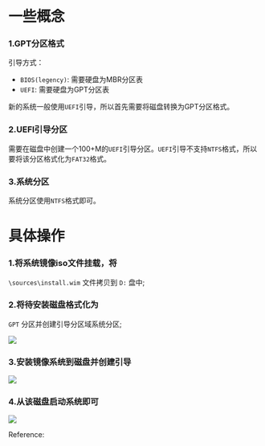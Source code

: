 
# 一些概念

### 1.GPT分区格式

引导方式：

-   `BIOS(legency)`: 需要硬盘为MBR分区表
-   `UEFI`: 需要硬盘为GPT分区表

新的系统一般使用`UEFI`引导，所以首先需要将磁盘转换为GPT分区格式。

### 2.UEFI引导分区

需要在磁盘中创建一个100+M的`UEFI`引导分区。`UEFI`引导不支持`NTFS`格式，所以要将该分区格式化为`FAT32`格式。

### 3.系统分区

系统分区使用`NTFS`格式即可。

# 具体操作

### 1.将系统镜像iso文件挂载，将
`\sources\install.wim`
文件拷贝到
`D:`
盘中;

### 2.将待安装磁盘格式化为
`GPT`
分区并创建引导分区域系统分区;

![](https://gitee.com/wangzhaode/asset/raw/main-md2zhihu-asset@main-md2zhihu-asset/windows-system/shdiskpartlistdiskselectdisk2cle-329bfebc5d543121.jpg)

### 3.安装镜像系统到磁盘并创建引导

![](https://gitee.com/wangzhaode/asset/raw/main-md2zhihu-asset@main-md2zhihu-asset/windows-system/shdismget-imageinfoimagefiledins-5c8fcf943e587787.jpg)

### 4.从该磁盘启动系统即可

![](https://gitee.com/wangzhaode/asset/raw/main-md2zhihu-asset@main-md2zhihu-asset/windows-system/shOOBEShiftF10CMDoobebypassnro-ea269ee5bbf55af6.jpg)



Reference:

